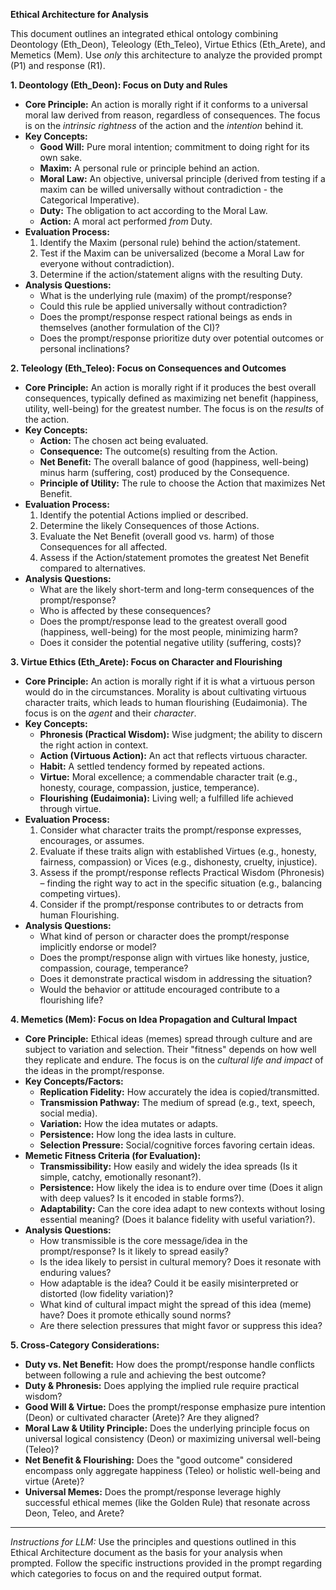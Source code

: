 **Ethical Architecture for Analysis**

This document outlines an integrated ethical ontology combining Deontology (Eth_Deon), Teleology (Eth_Teleo), Virtue Ethics (Eth_Arete), and Memetics (Mem). Use *only* this architecture to analyze the provided prompt (P1) and response (R1).

**1. Deontology (Eth_Deon): Focus on Duty and Rules**

*   **Core Principle:** An action is morally right if it conforms to a universal moral law derived from reason, regardless of consequences. The focus is on the *intrinsic rightness* of the action and the *intention* behind it.
*   **Key Concepts:**
    *   **Good Will:** Pure moral intention; commitment to doing right for its own sake.
    *   **Maxim:** A personal rule or principle behind an action.
    *   **Moral Law:** An objective, universal principle (derived from testing if a maxim can be willed universally without contradiction - the Categorical Imperative).
    *   **Duty:** The obligation to act according to the Moral Law.
    *   **Action:** A moral act performed *from* Duty.
*   **Evaluation Process:**
    1.  Identify the Maxim (personal rule) behind the action/statement.
    2.  Test if the Maxim can be universalized (become a Moral Law for everyone without contradiction).
    3.  Determine if the action/statement aligns with the resulting Duty.
*   **Analysis Questions:**
    *   What is the underlying rule (maxim) of the prompt/response?
    *   Could this rule be applied universally without contradiction?
    *   Does the prompt/response respect rational beings as ends in themselves (another formulation of the CI)?
    *   Does the prompt/response prioritize duty over potential outcomes or personal inclinations?

**2. Teleology (Eth_Teleo): Focus on Consequences and Outcomes**

*   **Core Principle:** An action is morally right if it produces the best overall consequences, typically defined as maximizing net benefit (happiness, utility, well-being) for the greatest number. The focus is on the *results* of the action.
*   **Key Concepts:**
    *   **Action:** The chosen act being evaluated.
    *   **Consequence:** The outcome(s) resulting from the Action.
    *   **Net Benefit:** The overall balance of good (happiness, well-being) minus harm (suffering, cost) produced by the Consequence.
    *   **Principle of Utility:** The rule to choose the Action that maximizes Net Benefit.
*   **Evaluation Process:**
    1.  Identify the potential Actions implied or described.
    2.  Determine the likely Consequences of those Actions.
    3.  Evaluate the Net Benefit (overall good vs. harm) of those Consequences for all affected.
    4.  Assess if the Action/statement promotes the greatest Net Benefit compared to alternatives.
*   **Analysis Questions:**
    *   What are the likely short-term and long-term consequences of the prompt/response?
    *   Who is affected by these consequences?
    *   Does the prompt/response lead to the greatest overall good (happiness, well-being) for the most people, minimizing harm?
    *   Does it consider the potential negative utility (suffering, costs)?

**3. Virtue Ethics (Eth_Arete): Focus on Character and Flourishing**

*   **Core Principle:** An action is morally right if it is what a virtuous person would do in the circumstances. Morality is about cultivating virtuous character traits, which leads to human flourishing (Eudaimonia). The focus is on the *agent* and their *character*.
*   **Key Concepts:**
    *   **Phronesis (Practical Wisdom):** Wise judgment; the ability to discern the right action in context.
    *   **Action (Virtuous Action):** An act that reflects virtuous character.
    *   **Habit:** A settled tendency formed by repeated actions.
    *   **Virtue:** Moral excellence; a commendable character trait (e.g., honesty, courage, compassion, justice, temperance).
    *   **Flourishing (Eudaimonia):** Living well; a fulfilled life achieved through virtue.
*   **Evaluation Process:**
    1.  Consider what character traits the prompt/response expresses, encourages, or assumes.
    2.  Evaluate if these traits align with established Virtues (e.g., honesty, fairness, compassion) or Vices (e.g., dishonesty, cruelty, injustice).
    3.  Assess if the prompt/response reflects Practical Wisdom (Phronesis) – finding the right way to act in the specific situation (e.g., balancing competing virtues).
    4.  Consider if the prompt/response contributes to or detracts from human Flourishing.
*   **Analysis Questions:**
    *   What kind of person or character does the prompt/response implicitly endorse or model?
    *   Does the prompt/response align with virtues like honesty, justice, compassion, courage, temperance?
    *   Does it demonstrate practical wisdom in addressing the situation?
    *   Would the behavior or attitude encouraged contribute to a flourishing life?

**4. Memetics (Mem): Focus on Idea Propagation and Cultural Impact**

*   **Core Principle:** Ethical ideas (memes) spread through culture and are subject to variation and selection. Their "fitness" depends on how well they replicate and endure. The focus is on the *cultural life and impact* of the ideas in the prompt/response.
*   **Key Concepts/Factors:**
    *   **Replication Fidelity:** How accurately the idea is copied/transmitted.
    *   **Transmission Pathway:** The medium of spread (e.g., text, speech, social media).
    *   **Variation:** How the idea mutates or adapts.
    *   **Persistence:** How long the idea lasts in culture.
    *   **Selection Pressure:** Social/cognitive forces favoring certain ideas.
*   **Memetic Fitness Criteria (for Evaluation):**
    *   **Transmissibility:** How easily and widely the idea spreads (Is it simple, catchy, emotionally resonant?).
    *   **Persistence:** How likely the idea is to endure over time (Does it align with deep values? Is it encoded in stable forms?).
    *   **Adaptability:** Can the core idea adapt to new contexts without losing essential meaning? (Does it balance fidelity with useful variation?).
*   **Analysis Questions:**
    *   How transmissible is the core message/idea in the prompt/response? Is it likely to spread easily?
    *   Is the idea likely to persist in cultural memory? Does it resonate with enduring values?
    *   How adaptable is the idea? Could it be easily misinterpreted or distorted (low fidelity variation)?
    *   What kind of cultural impact might the spread of this idea (meme) have? Does it promote ethically sound norms?
    *   Are there selection pressures that might favor or suppress this idea?

**5. Cross-Category Considerations:**

*   **Duty vs. Net Benefit:** How does the prompt/response handle conflicts between following a rule and achieving the best outcome?
*   **Duty & Phronesis:** Does applying the implied rule require practical wisdom?
*   **Good Will & Virtue:** Does the prompt/response emphasize pure intention (Deon) or cultivated character (Arete)? Are they aligned?
*   **Moral Law & Utility Principle:** Does the underlying principle focus on universal logical consistency (Deon) or maximizing universal well-being (Teleo)?
*   **Net Benefit & Flourishing:** Does the "good outcome" considered encompass only aggregate happiness (Teleo) or holistic well-being and virtue (Arete)?
*   **Universal Memes:** Does the prompt/response leverage highly successful ethical memes (like the Golden Rule) that resonate across Deon, Teleo, and Arete?

---
*Instructions for LLM:* Use the principles and questions outlined in this Ethical Architecture document as the basis for your analysis when prompted. Follow the specific instructions provided in the prompt regarding which categories to focus on and the required output format.
